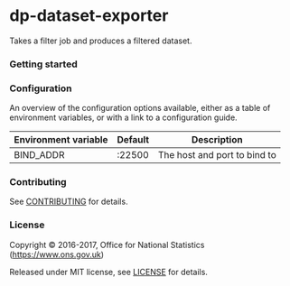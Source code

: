 dp-dataset-exporter
================

Takes a filter job and produces a filtered dataset.

### Getting started

### Configuration

An overview of the configuration options available, either as a table of
environment variables, or with a link to a configuration guide.

| Environment variable | Default  | Description
| -------------------- | -------  | -----------
| BIND_ADDR            | :22500   | The host and port to bind to

### Contributing

See [CONTRIBUTING](CONTRIBUTING.md) for details.

### License

Copyright © 2016-2017, Office for National Statistics (https://www.ons.gov.uk)

Released under MIT license, see [LICENSE](LICENSE.md) for details.
